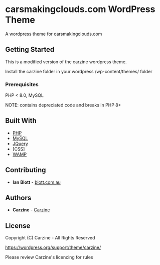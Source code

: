 #  carsmakingclouds.com WordPress Theme

A wordpress theme for carsmakingclouds.com

## Getting Started

This is a modified version of the carzine wordpress theme. 

Install the carzine folder in your wordpress /wp-content/themes/ folder

### Prerequisites

PHP < 8.0, MySQL

NOTE: contains depreciated code and breaks in PHP 8+


## Built With

* [PHP](https://www.php.net)
* [MySQL](https://www.mysql.com)
* [JQuery](https://jquery.com)
* [CSS]
* [WAMP](https://www.mysql.com)

## Contributing

* **Ian Blott** - [blott.com.au](http://blott.com.au)

## Authors

* **Carzine** - [Carzine](https://wordpress.org/themes/carzine/)

## License

Copyright (C) Carzine - All Rights Reserved

https://wordpress.org/support/theme/carzine/

Please review Carzine's licencing for rules